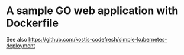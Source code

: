 # A sample GO web application with Dockerfile

See also https://github.com/kostis-codefresh/simple-kubernetes-deployment

